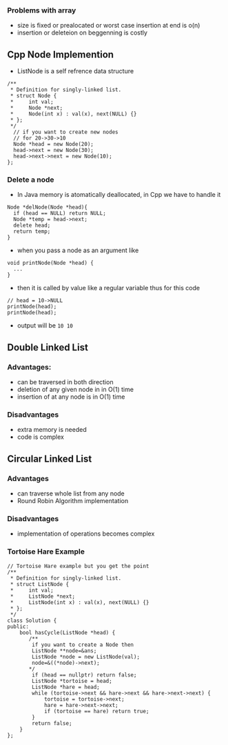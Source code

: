 ### Problems with array
- size is fixed or prealocated or worst case insertion at end is o(n)
- insertion or deleteion on beggenning is costly

## Cpp Node Implemention
- ListNode is a self refrence data structure
```
/**
 * Definition for singly-linked list.
 * struct Node {
 *     int val;
 *     Node *next;
 *     Node(int x) : val(x), next(NULL) {}
 * };
 */
  // if you want to create new nodes
  // for 20->30->10
  Node *head = new Node(20);
  head->next = new Node(30);
  head->next->next = new Node(10);
};
```
### Delete a node
- In Java memory is atomatically deallocated, in Cpp we have to handle it
```
Node *delNode(Node *head){
  if (head == NULL) return NULL;
  Node *temp = head->next;
  delete head;
  return temp;
}
```
- when you pass a node as an argument like
```
void printNode(Node *head) {
  ...
}
```
- then it is called by value like a regular variable thus for this code
```
// head = 10->NULL
printNode(head);
printNode(head);
```
- output will be ``` 10 10 ```

## Double Linked List
### Advantages:
- can be traversed in both direction
- deletion of any given node in in O(1) time
- insertion of at any node is in O(1) time
### Disadvantages
- extra memory is needed
- code is complex

## Circular Linked List
### Advantages
- can traverse whole list from any node
- Round Robin Algorithm implementation
### Disadvantages
- implementation of operations becomes complex
### Tortoise Hare Example
```
// Tortoise Hare example but you get the point
/**
 * Definition for singly-linked list.
 * struct ListNode {
 *     int val;
 *     ListNode *next;
 *     ListNode(int x) : val(x), next(NULL) {}
 * };
 */
class Solution {
public:
    bool hasCycle(ListNode *head) {
       /**
        if you want to create a Node then
        ListNode **node=&ans;
        ListNode *node = new ListNode(val);
        node=&((*node)->next);
       */
        if (head == nullptr) return false;
        ListNode *tortoise = head;
        ListNode *hare = head;
        while (tortoise->next && hare->next && hare->next->next) {
            tortoise = tortoise->next;
            hare = hare->next->next;
            if (tortoise == hare) return true;
        }
        return false;
    }
};
```
